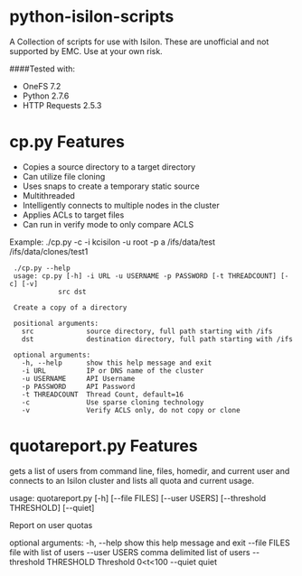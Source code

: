 python-isilon-scripts
=================

A Collection of scripts for use with Isilon.  These are unofficial and not supported
by EMC.  Use at your own risk.


####Tested with:

- OneFS 7.2
- Python 2.7.6
- HTTP Requests 2.5.3


cp.py Features
==============
- Copies a source directory to a target directory
- Can utilize file cloning 
- Uses snaps to create a temporary static source
- Multithreaded
- Intelligently connects to multiple nodes in the cluster
- Applies ACLs to target files
- Can run in verify mode to only compare ACLS

Example: ./cp.py -c -i kcisilon -u root -p a /ifs/data/test /ifs/data/clones/test1

```
 ./cp.py --help  
 usage: cp.py [-h] -i URL -u USERNAME -p PASSWORD [-t THREADCOUNT] [-c] [-v]  
            src dst  
 
 Create a copy of a directory 
  
 positional arguments:  
   src             source directory, full path starting with /ifs  
   dst             destination directory, full path starting with /ifs  
 
 optional arguments:  
   -h, --help      show this help message and exit  
   -i URL          IP or DNS name of the cluster  
   -u USERNAME     API Username  
   -p PASSWORD     API Password  
   -t THREADCOUNT  Thread Count, default=16  
   -c              Use sparse cloning technology  
   -v              Verify ACLS only, do not copy or clone  
```

quotareport.py Features
=========================
gets a list of users from command line, files, homedir, and current user and connects to
an Isilon cluster and lists all quota and current usage.

usage: quotareport.py [-h] [--file FILES] [--user USERS]
                      [--threshold THRESHOLD] [--quiet]

Report on user quotas

optional arguments:
  -h, --help            show this help message and exit
  --file FILES          file with list of users
  --user USERS          comma delimited list of users
  --threshold THRESHOLD
                        Threshold 0<t<100
  --quiet               quiet

